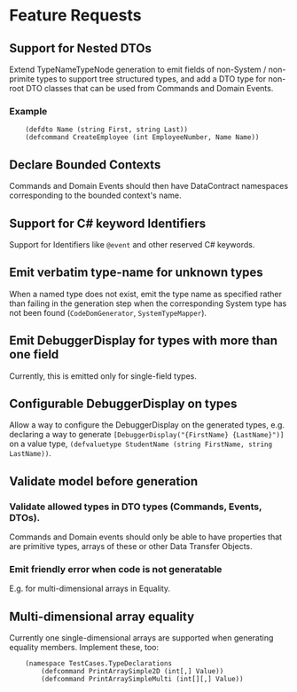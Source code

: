 # Feature Requests

## Support for Nested DTOs
Extend TypeNameTypeNode generation to emit fields of non-System / non-primite types
to support tree structured types, and add a DTO type for non-root DTO classes
that can be used from Commands and Domain Events.

### Example

        (defdto Name (string First, string Last))
        (defcommand CreateEmployee (int EmployeeNumber, Name Name))

## Declare Bounded Contexts
Commands and Domain Events should then have DataContract namespaces
corresponding to the bounded context's name.

## Support for C# keyword Identifiers
Support for Identifiers like `@event` and other reserved C# keywords.

## Emit verbatim type-name for unknown types
When a named type does not exist, emit the type name as specified
rather than failing in the generation step when the corresponding System type 
has not been found (`CodeDomGenerator`, `SystemTypeMapper`).

## Emit DebuggerDisplay for types with more than one field
Currently, this is emitted only for single-field types.

## Configurable DebuggerDisplay on types
Allow a way to configure the DebuggerDisplay on the generated types, e.g.
declaring a way to generate `[DebuggerDisplay("{FirstName} {LastName}")]` 
on a value type, `(defvaluetype StudentName (string FirstName, string LastName))`.

## Validate model before generation

### Validate allowed types in DTO types (Commands, Events, DTOs).
Commands and Domain events should only be able to have properties that are primitive types,
arrays of these or other Data Transfer Objects.

### Emit friendly error when code is not generatable 
E.g. for multi-dimensional arrays in Equality.


## Multi-dimensional array equality
Currently one single-dimensional arrays are supported when generating equality members.
Implement these, too:

		(namespace TestCases.TypeDeclarations
			(defcommand PrintArraySimple2D (int[,] Value))
			(defcommand PrintArraySimpleMulti (int[][,] Value))
